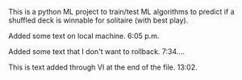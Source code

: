 This is a python ML project to train/test ML algorithms to predict if a shuffled deck is winnable for solitaire (with best play).

Added some text on local machine. 6:05 p.m.

Added some text that I don't want to rollback. 7:34.... 

This is text added through VI at the end of the file.  13:02.
